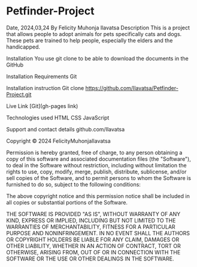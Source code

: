 # Petfinder-Project
Date, 2024,03,24
By Felicity Muhonja Ilavatsa
Description
This is a project that allows people to adopt animals for pets specifically cats and dogs. These pets are trained to help people, especially the elders and the handicapped.

Installation
You use git clone to be able to download the documents in the GitHub

Installation Requirements
Git

Installation instruction
Git clone https://github.com/Ilavatsa/Petfinder-Project.git

Live Link
[Git](gh-pages link)

Technologies used
HTML
CSS
JavaScript

Support and contact details
github.com/Ilavatsa

Copyright © 2024 FelicityMuhonjaIlavatsa

Permission is hereby granted, free of charge, to any person obtaining a copy of this software and associated documentation files (the "Software"), to deal in the Software without restriction, including without limitation the rights to use, copy, modify, merge, publish, distribute, sublicense, and/or sell copies of the Software, and to permit persons to whom the Software is furnished to do so, subject to the following conditions:

The above copyright notice and this permission notice shall be included in all copies or substantial portions of the Software.

THE SOFTWARE IS PROVIDED "AS IS", WITHOUT WARRANTY OF ANY KIND, EXPRESS OR IMPLIED, INCLUDING BUT NOT LIMITED TO THE WARRANTIES OF MERCHANTABILITY, FITNESS FOR A PARTICULAR PURPOSE AND NONINFRINGEMENT. IN NO EVENT SHALL THE AUTHORS OR COPYRIGHT HOLDERS BE LIABLE FOR ANY CLAIM, DAMAGES OR OTHER LIABILITY, WHETHER IN AN ACTION OF CONTRACT, TORT OR OTHERWISE, ARISING FROM, OUT OF OR IN CONNECTION WITH THE SOFTWARE OR THE USE OR OTHER DEALINGS IN THE SOFTWARE.